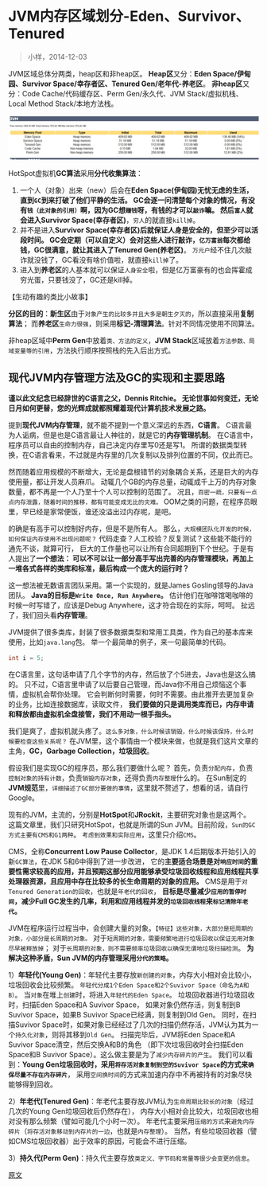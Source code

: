

JVM内存区域划分-Eden、Survivor、Tenured
===============================
> 小样，2014-12-03

JVM区域总体分两类，heap区和非heap区。
**Heap区**又分：**Eden Space/伊甸园、Survivor Space/幸存者区、Tenured Gen/老年代-养老区**。
**非heap区**又分：Code Cache/代码缓存区、Perm Gen/永久代、JVM Stack/虚拟机栈、Local Method Stack/本地方法栈。

![JVM memory space](images/7.1.JVM-memory-space.jpg)

HotSpot虚拟机**GC算法**采用**分代收集算法**：
1. 一个人（对象）出来（new）后会在**Eden Space(伊甸园)**无忧无虑的生活，直到`GC`到来打破了他们平静的生活。
   GC会逐一问清楚每个对象的情况，有没有`钱（此对象的引用）`啊，因为GC想`赚钱`呀，有钱的才可以`敲诈`嘛。
   然后`富人`就会进入**Survivor Space(幸存者区)**，`穷人`的就直接`kill掉`。
2. 并不是进入**Survivor Space(幸存者区)**后就保证人身是安全的，但至少可以活段时间。
   GC会定期（可以自定义）会对这些人进行敲诈，`亿万富翁`每次都给钱，GC很满意，就让其进入了**Tenured Gen(养老区)**。
   `万元户`经不住几次敲诈就没钱了，GC看没有啥价值啦，就直接`kill掉`了。
3. 进入到**养老区**的人基本就可以保证`人身安全`啦，但是亿万富豪有的也会挥霍成穷光蛋，只要钱没了，GC还是kill掉。

【生动有趣的类比小故事】

**分区的目的**：**新生区**由于`对象产生的比较多并且大多是朝生夕灭的`，所以直接采用**复制算法**；
而**养老区**`生命力很强`，则采用**标记-清理算法**。针对不同情况使用不同算法。

非heap区域中**Perm Gen**中放着`类、方法的定义`，**JVM Stack**区域放着`方法参数、局域变量等的引用`，方法执行顺序按照栈的先入后出方式。


## 现代JVM内存管理方法及GC的实现和主要思路
**谨以此文纪念已经辞世的C语言之父，Dennis Ritchie。
无论世事如何变迁，无论日月如何更替，您的光辉成就都照耀着现代计算机技术发展之路。**

提到**现代JVM内存管理**，就不能不提到一个意义深远的东西，**C语言**。
C语言最为人诟病，但是也是C语言最让人神往的，就是它的**内存管理机制**。
在C语言中，程序员可以自由的控制内存，自己决定内存里写0还是写1。
所谓的数据类型转换，在C语言看来，不过就是内存里的几次复制以及排列位置的不同，仅此而已。

然而随着应用规模的不断增大，无论是盘根错节的对象耦合关系，还是巨大的内存使用量，都让开发人员麻爪。
动辄几个GB的内存总量，动辄成千上万的内存对象数量，都不再是一个人乃至十个人可以控制的范围了。
况且，`百密一疏，只要有一点点内存泄露，随着时间的推移，都有可能变成无比的灾难。`
OOM之类的问题，在程序员眼里，早已经是家常便饭，谁还没溢出过内存呢，是吧。

的确是有高手可以控制好内存，但是不是所有人。
那么，`大规模团队化开发的时候，如何保证内存使用不出现问题呢？`
代码走查？人工校验？反复测试？这些能不能行的通先不谈，就算可行，
巨大的工作量也可以让所有合同超期到下个世纪。于是有人提出了**一个想法：
可以不可以让一部分高手写出完善的内存管理模块，再加上一堆各式各样的类库和标准，最后构成一个庞大的运行时？**

这一想法被无数语言团队采用。第一个实现的，就是James Gosling领导的Java团队。
**Java的目标是`Write Once, Run Anywhere`。**
估计他们在咖啡馆喝咖啡的时候一时写错了，应该是Debug Anywhere，这才符合现在的实际，呵呵。
扯远了，我们回头看**内存管理**。

JVM提供了很多类库，封装了很多数据类型和常用工具类，作为自己的基本库来使用，比如`java.lang`包。
举一个最简单的例子，来一句最简单的代码。
```java
int i = 5;
```

在C语言里，这句话申请了几个字节的内存，然后放了个5进去，Java也是这么搞的。
只不过，C语言里申请了以后要自己管理，而Java你不用自己烦恼这个事情，虚拟机会帮你处理。
它会判断何时需要，何时不需要。由此推开去更加复杂的业务，比如连接数据库，读取文件，
**我们要做的只是调用类库而已，内存申请和释放都由虚拟机全盘接管，我们不用动一根手指头。**

我们是爽了，虚拟机就头疼了。`这么多对象，什么时候该销毁，什么时候该保持，什么时候要检查这些关系呢？`
在JVM里，这个事情由一个模块来做，也就是我们这片文章的主角，**GC，Garbage Collection，垃圾回收**。

假设我们是实现GC的程序员，那么我们要做什么呢？
首先，负责`分配内存`，负责`控制对象的持有计数`，负责`销毁内存对象`，还得负责`内存整理`什么的。
在Sun制定的**JVM规范**里，`详细描述了GC部分要做的事情`，这里就不赘述了，想看的话，请自行Google。

现有的JVM，主流的，分别是**HotSpot**和**JRockit**，主要研究对象也是这两个。
这篇文章里，我们只研究HotSpot，也就是所谓的Sun JVM。目前阶段，`Sun的GC方式主要有CMS和G1两种`。
`考虑到效果和实际应用`，这里只介绍`CMS`。

CMS，全称**Concurrent Low Pause Collector**，是JDK 1.4后期版本开始引入的新`GC算法`，在JDK 5和6中得到了进一步改进，
它的**主要适合场景是对`响应时间`的重要性需求较高的应用，并且预期这部分应用能够承受垃圾回收线程和应用线程共享处理器资源，且应用中存在比较多的长生命周期的对象的应用。**
CMS是用于`对Tenured Generation的回收`，也就是`年老代的回收`，
**目标是尽量减少`应用的暂停时间`，减少Full GC发生的几率，利用和应用线程并发的`垃圾回收线程`来`标记清除年老代`。**

JVM在程序运行过程当中，会创建大量的对象。`【特征】这些对象，大部分是短周期的对象，小部分是长周期的对象。`
对于`短周期的对象，需要频繁地进行垃圾回收以保证无用对象尽早被释放掉`；
对于`长周期的对象，则不需要频率垃圾回收以确保无谓地垃圾扫描检测`。
**为解决这种矛盾，Sun JVM的内存管理采用`分代的策略`。**

1）**年轻代(Young Gen)**：年轻代主要存放`新创建的对象`，内存大小相对会比较小，垃圾回收会比较频繁。
`年轻代分成1个Eden Space和2个Suvivor Space（命名为A和B）`。
当`对象`在堆上`创建`时，将进入`年轻代的Eden Space`。
垃圾回收器进行垃圾回收时，扫描Eden Space和A Suvivor Space，
如果对象仍然存活，则复制到B Suvivor Space，如果B Suvivor Space已经满，则复制到Old Gen。
同时，在扫描Suvivor Space时，如果对象已经经过了几次的扫描仍然存活，JVM认为其为一个`持久化对象`，则将其移到`Old Gen`。
扫描完毕后，JVM将Eden Space和A Suvivor Space清空，然后交换A和B的角色
（即下次垃圾回收时会扫描Eden Space和B Suvivor Space）。这么做主要是为了`减少内存碎片的产生`。
我们可以看到：**Young Gen垃圾回收时，采用`将存活对象复制到空的Suvivor Space`的方式来`确保尽量不存在内存碎片`**，
采用`空间换时间`的方式来加速内存中不再被持有的对象尽快能够得到回收。

2）**年老代(Tenured Gen)**：年老代主要存放JVM认为`生命周期比较长的对象`（经过几次的Young Gen垃圾回收后仍然存在），
内存大小相对会比较大，垃圾回收也相对没有那么频繁（譬如可能几个小时一次）。
年老代主要采用`压缩的方式`来`避免内存碎片`（`将存活对象移动到内存片的一边`，也就是`内存整理`）。
当然，有些垃圾回收器（譬如CMS垃圾回收器）出于效率的原因，可能会不进行压缩。

3）**持久代(Perm Gen)**：持久代主要存放`类定义、字节码和常量等很少会变更的信息`。


[原文](https://my.oschina.net/u/175660/blog/351702)

